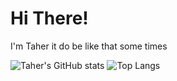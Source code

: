# Hi There!
I'm Taher
it do be like that some times

![Taher's GitHub stats](https://github-readme-stats.vercel.app/api?username=TaherJalal&show_icons=true&theme=radical)
![Top Langs](https://github-readme-stats.vercel.app/api/top-langs/?username=TaherJalal&hide_progress=true)
